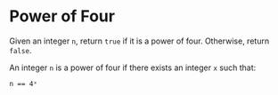 # Power of Four

Given an integer `n`, return `true` if it is a power of four. Otherwise, return `false`.

An integer `n` is a power of four if there exists an integer `x` such that:

```
n == 4ˣ
```